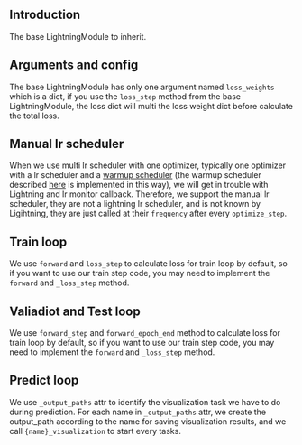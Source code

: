 ## Introduction

The base LightningModule to inherit.

## Arguments and config

The base LightningModule has only one argument named `loss_weights` which is a dict, if you use the `loss_step` method from the base LightningModule, the loss dict will multi the loss weight dict before calculate the total loss.

## Manual lr scheduler

When we use multi lr scheduler with one optimizer, typically one optimizer with a lr scheduler and a [warmup scheduler](optimizer_config.md#warmup-lr-scheduler-config) (the warmup scheduler described [here](optimizer_config.md#warmup-lr-scheduler-config) is implemented in this way), we will get in trouble with Lightning and lr monitor callback. Therefore, we support the manual lr scheduler, they are not a lightning lr scheduler, and is not known by Ligihtning, they are just called at their `frequency` after every `optimize_step`.

## Train loop

We use `forward` and `loss_step` to calculate loss for train loop by default, so if you want to use our train step code, you may need to implement the `forward` and `_loss_step` method.

## Valiadiot and Test loop

We use `forward_step` and `forward_epoch_end` method to calculate loss for train loop by default, so if you want to use our train step code, you may need to implement the `forward` and `_loss_step` method.

## Predict loop

We use `_output_paths` attr to identify the visualization task we have to do during prediction. For each name in `_output_paths` attr, we create the output_path according to the name for saving visualization results, and we call `{name}_visualization` to start every tasks.

